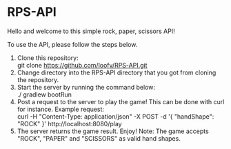 # RPS-API

Hello and welcome to this simple rock, paper, scissors API!

To use the API, please follow the steps below. 
1. Clone this repository: <br/>
git clone https://github.com/loofv/RPS-API.git <br/>
2. Change directory into the RPS-API directory that you got from cloning the repository.<br/>
3. Start the server by running the command below:<br/>
./ gradlew bootRun<br/>
4. Post a request to the server to play the game! This can be done with curl for instance. Example request:<br/>
curl -H "Content-Type: application/json" -X POST -d '{
    "handShape": "ROCK"
}' http://localhost:8080/play<br/>
5. The server returns the game result. Enjoy! Note: The game accepts "ROCK", "PAPER" and "SCISSORS" as valid hand shapes.
 
